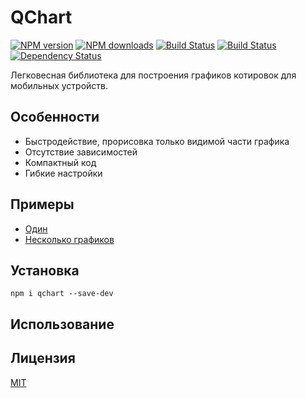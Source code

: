 # QChart

[![NPM version](https://img.shields.io/npm/v/qchart.svg?style=flat)](https://www.npmjs.com/package/qchart)
[![NPM downloads](https://img.shields.io/npm/dm/qchart.svg?style=flat)](https://www.npmjs.com/package/qchart)
[![Build Status](https://img.shields.io/travis/hcodes/qchart.svg?style=flat)](https://travis-ci.org/hcodes/qchart)
[![Build Status](https://img.shields.io/appveyor/ci/hcodes/qchart/dev.svg?style=flat)](https://ci.appveyor.com/project/hcodes/qchart)
[![Dependency Status](https://img.shields.io/david/hcodes/qchart.svg?style=flat)](https://david-dm.org/hcodes/qchart)

Легковесная библиотека для построения графиков котировок для мобильных устройств.

## Особенности
- Быстродействие, прорисовка только видимой части графика
- Отсутствие зависимостей
- Компактный код
- Гибкие настройки

## Примеры
- [Один](https://hcodes.github.io/qchart/examples/one.html)
- [Несколько графиков](https://hcodes.github.io/qchart/examples/some.html)

## Установка
```
npm i qchart --save-dev
```

## Использование

## Лицензия
[MIT](./LICENSE)

